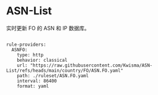 
# ASN-List

实时更新 FO 的 ASN 和 IP 数据库。

<pre><code class="language-javascript">
rule-providers:
  ASNFO:
    type: http
    behavior: classical
    url: "https://raw.githubusercontent.com/Kwisma/ASN-List/refs/heads/main/country/FO/ASN.FO.yaml"
    path: ./ruleset/ASN.FO.yaml
    interval: 86400
    format: yaml
</code></pre>